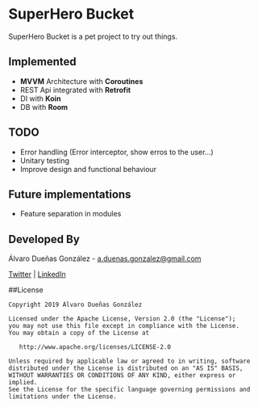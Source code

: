 # SuperHero Bucket
SuperHero Bucket is a pet project to try out things.

## Implemented
* **MVVM** Architecture with **Coroutines**
* REST Api integrated with **Retrofit**
* DI with **Koin**
* DB with **Room**

## TODO
* Error handling (Error interceptor, show erros to the user...)
* Unitary testing
* Improve design and functional behaviour 

## Future implementations
* Feature separation in modules

## Developed By

Álvaro Dueñas González - <a.duenas.gonzalez@gmail.com>

[Twitter](https://twitter.com/Varo610) | [LinkedIn](https://www.linkedin.com/in/alvaro-duenas-gonzalez/?locale=en_US)

##License

    Copyright 2019 Álvaro Dueñas González

    Licensed under the Apache License, Version 2.0 (the "License");
    you may not use this file except in compliance with the License.
    You may obtain a copy of the License at

       http://www.apache.org/licenses/LICENSE-2.0

    Unless required by applicable law or agreed to in writing, software
    distributed under the License is distributed on an "AS IS" BASIS,
    WITHOUT WARRANTIES OR CONDITIONS OF ANY KIND, either express or implied.
    See the License for the specific language governing permissions and
    limitations under the License.